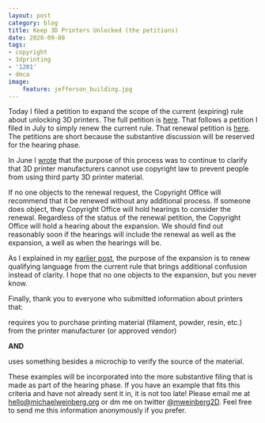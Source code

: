 ```yaml
---
layout: post
category: blog
title: Keep 3D Printers Unlocked (the petitions)
date: 2020-09-08
tags:
- copyright
- 3dprinting
- '1201'
- dmca
image:
    feature: jefferson_building.jpg
---
```

Today I filed a petition to expand the scope of the current (expiring) rule about unlocking 3D printers.  The full petition is [here](/docs/1201-expansion-petition-2020.pdf).  That follows a petition I filed in July to simply renew the current rule.  That renewal petition is [here](/docs/1201-renewal-petition-2020.pdf).  The petitions are short because the substantive discussion will be reserved for the hearing phase.

In June I [wrote](https://michaelweinberg.org/blog/2020/06/22/keep-3d-printers-unlocked/) that the purpose of this process was to continue to clarify that 3D printer manufacturers cannot use copyright law to prevent people from using third party 3D printer material.

If no one objects to the renewal request, the Copyright Office will recommend that it be renewed without any additional process.   If someone does object, they Copyright Office will hold hearings to consider the renewal.  Regardless of the status of the renewal petition, the Copyright Office will hold a hearing about the expansion.  We should find out reasonably soon if the hearings will include the renewal as well as the expansion, a well as when the hearings will be.

As I explained in my [earlier post](https://michaelweinberg.org/blog/2020/06/22/keep-3d-printers-unlocked/), the purpose of the expansion is to renew qualifying language from the current rule that brings additional confusion instead of clarity.  I hope that no one objects to the expansion, but you never know.

Finally, thank you to everyone who submitted information about printers that:

requires you to purchase printing material (filament, powder, resin, etc.) from the printer manufacturer (or approved vendor)

**AND**

uses something besides a microchip to verify the source of the material.

These examples will be incorporated into the more substantive filing that is made as part of the hearing phase.  If you have an example that fits this criteria and have not already sent it in, it is not too late!  Please email me at hello@michaelweinberg.org or dm me on twitter [@mweinberg2D](https://twitter.com/mweinberg2D). Feel free to send me this information anonymously if you prefer.
